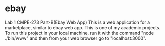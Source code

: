 # ebay
Lab 1 CMPE-273 Part-B(Ebay Web App)
This is a web application for a marketplace, similar to ebay web app. This is one of my academic projects.
To run this project in your local machine, run it with the command "node ./bin/www" 
and then from your web browser go to "localhost:3000".
